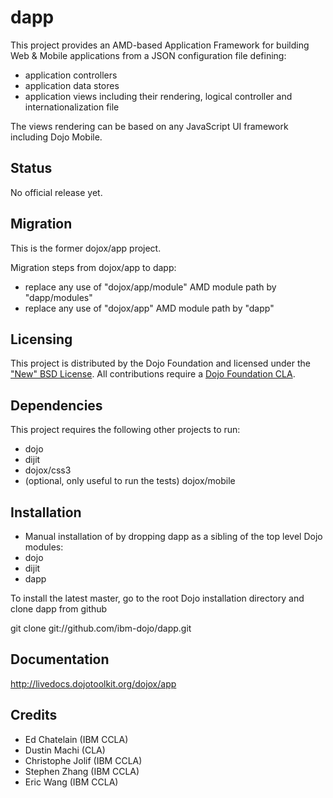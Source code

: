 # dapp

This project provides an AMD-based Application Framework for building Web & Mobile applications from a JSON
configuration file defining:
  * application controllers
  * application data stores
  * application views including their rendering, logical controller and internationalization file

The views rendering can be based on any JavaScript UI framework including Dojo Mobile.

## Status

No official release yet.

## Migration

This is the former dojox/app project.

Migration steps from dojox/app to dapp:

* replace any use of "dojox/app/module" AMD module path by "dapp/modules"
* replace any use of "dojox/app" AMD module path by "dapp"

## Licensing

This project is distributed by the Dojo Foundation and licensed under the ["New" BSD License](https://github.com/dojo/dojo/blob/master/LICENSE#L13-L41).
All contributions require a [Dojo Foundation CLA](http://dojofoundation.org/about/claForm).

## Dependencies

This project requires the following other projects to run:
 * dojo
 * dijit
 * dojox/css3
 * (optional, only useful to run the tests) dojox/mobile

## Installation

* Manual installation of by dropping dapp as a sibling of the top level Dojo modules:
 * dojo
 * dijit
 * dapp

 To install the latest master, go to the root Dojo installation directory and clone dapp from github

 git clone git://github.com/ibm-dojo/dapp.git

## Documentation

http://livedocs.dojotoolkit.org/dojox/app

## Credits

* Ed Chatelain (IBM CCLA)
* Dustin Machi (CLA)
* Christophe Jolif (IBM CCLA)
* Stephen Zhang (IBM CCLA)
* Eric Wang (IBM CCLA)
